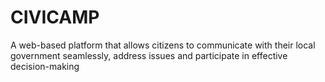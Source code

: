 # CIVICAMP
A web-based platform that allows citizens to communicate with their local government seamlessly, address issues and participate in effective decision-making
